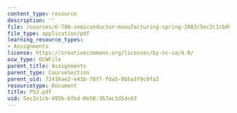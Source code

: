 ```yaml
---
content_type: resource
description: ''
file: /courses/6-780-semiconductor-manufacturing-spring-2003/5ec2c1cb495bbfbd0e50367ac1d5dc63_PS3.pdf
file_type: application/pdf
learning_resource_types:
- Assignments
license: https://creativecommons.org/licenses/by-nc-sa/4.0/
ocw_type: OCWFile
parent_title: Assignments
parent_type: CourseSection
parent_uid: 72416ae2-e41b-78ff-fda5-0b5a3f9c0fa2
resourcetype: Document
title: PS3.pdf
uid: 5ec2c1cb-495b-bfbd-0e50-367ac1d5dc63
---
```

